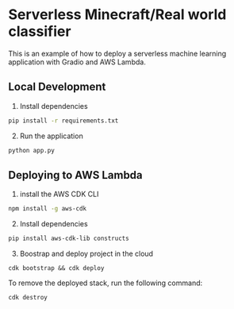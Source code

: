 # Serverless Minecraft/Real world classifier

This is an example of how to deploy a serverless machine learning application with Gradio and AWS Lambda.


## Local Development

1. Install dependencies

```bash
pip install -r requirements.txt
```

2. Run the application

```bash
python app.py
```

## Deploying to AWS Lambda

1. install the AWS CDK CLI

```bash
npm install -g aws-cdk
```

2. Install dependencies

```bash
pip install aws-cdk-lib constructs
```

3. Boostrap and deploy project in the cloud
```
cdk bootstrap && cdk deploy
```

To remove the deployed stack, run the following command:

```bash
cdk destroy
```
